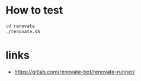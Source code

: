 # How to test
```bash
cd renovate
./renovate.sh
```

# links

 - https://gitlab.com/renovate-bot/renovate-runner/



